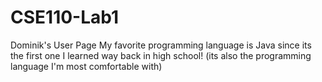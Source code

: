 # CSE110-Lab1
Dominik's User Page 
My favorite programming language is Java since its the first one I learned way back in high school! (its also the programming language I'm most comfortable with)